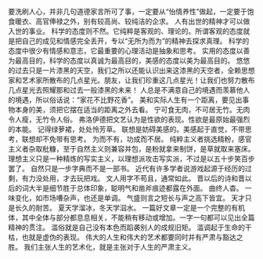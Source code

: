 要洗刷人心，并非几句道德家言所可了事，一定要从“怡情养性”做起，一定要于饱食暖衣、高官俸禄之外，别有较高尚、较纯洁的企求。
人有出世的精神才可以做入世的事业。
科学的态度则不然。它纯粹是客观的、理论的。所谓客观的态度就是把自己的成见和情感完全丢开，专以“无所为而为”的精神去探求真理。
科学的态度中很少有情感和意志，它最重要的心理活动是抽象和思考。
实用的态度以善为最高目的，科学的态度以真诚为最高目的，美感的态度以美为最高目的。
悠悠的过去只是一片漆黑的天空，我们之所以还能认识出来这漆黑的天空者，全赖思想家和艺术家所散布的几点星光。朋友，让我们珍重这几点星光！让我们也努力散布几点星光去照耀那和过去一般漆黑的未来！
人总是不满意自己的境遇而羡慕他人的境遇，所以俗话说：“家花不比野花香”。
美和实际人生有一个距离，要见出事物本身的美，须把它摆在适当的距离之外去看。
宁可食无肉，不可居无竹。无肉令人瘦，无竹令人俗。
弗洛伊德把文艺认为是性欲的表现。性欲是最原始最强烈的本能。
记得绿萝裙，处处怜芳草。
联想是妨碍美感的。美感起于直觉，不带思考，联想却不免带有思考。
为而不有，功成而不居。
纯粹主义者挑选精粉，感官主义者杂取秕糠，至于自然主义则兼容并包，是粉就拿来制饼，是草就取来塞床。
理想主义只是一种精炼的写实主义，以理想派攻击写实派，不过是以五十步笑百步罢了。
自然只是一步字典而不是一部书。
近代有许多学者说游戏起源于经历的过剩，有力没处用，才去玩把戏。
文人用字不苟且，通常如此。
晋以后的诗和晋以后的词大半是细节胜于总体印象，聪明气和凿斧痕迹都露在外面。
曲终人杳。
一味变化，如市场嘈杂声，也还是单调。
气盛则言之短长与声之高下皆宜。
天才只是长久的耐苦。
夏天学溜冰，冬天学泅水。
一篇好文章一定是一个完整的有机体，其中全体与部分都息息相关，不能稍有移动或增加。一字一句都可以见出全篇精神的贯注。
滥俗就是自己没有本色而蹈袭别人的成规旧矩。
滥调起于生命的干枯，也就是虚伪的表现。
伟大的人生和伟大的艺术都要同时并有严肃与豁达之胜。
我们主张人生的艺术化，就是主张对于人生的严肃主义。
